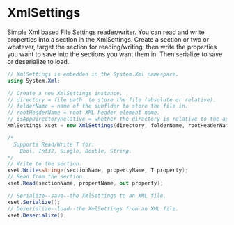 # XmlSettings
Simple Xml based File Settings reader/writer. You can read and write properties into a section in the XmlSettings. Create a section or two or whatever, target the section for reading/writing, then write the properties you want to save into the sections you want them in. Then serialize to save or deserialize to load.

```C#
// XmlSettings is embedded in the System.Xml namespace.
using System.Xml;
```
```C#
// Create a new XmlSettings instance.
// directory = file path  to store the file (absolute or relative).
// folderName = name of the subflder to store the file in.
// rootHeaderName = root XML header element name.
// isAppDirectoryRelative = whether the directory is relative to the application directory.
XmlSettings xset = new XmlSettings(directory, folderName, rootHeaderName, isAppDirectoryRelative);

/*
  Supports Read/Write T for:
    Bool, Int32, Single, Double, String.
*/
// Write to the section.
xset.Write<string>(sectionName, propertyName, T property);
// Read from the section.
xset.Read(sectionName, propertName, out property);

// Serialize--save--the XmlSettings to an XML file.
xset.Serialize();
// Deserialize--load--the XmlSettings from an XML file.
xset.Deserialize();
```

